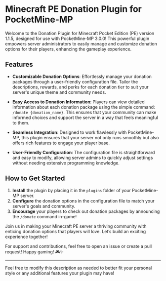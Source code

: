 # Minecraft PE Donation Plugin for PocketMine-MP

Welcome to the Donation Plugin for Minecraft Pocket Edition (PE) version 1.1.5, designed for use with PocketMine-MP 3.0.0! This powerful plugin empowers server administrators to easily manage and customize donation options for their players, enhancing the gameplay experience.

## Features

- **Customizable Donation Options**: Effortlessly manage your donation packages through a user-friendly configuration file. Tailor the descriptions, rewards, and perks for each donation tier to suit your server's unique theme and community needs.
  
- **Easy Access to Donation Information**: Players can view detailed information about each donation package using the simple command: `/donate {donation_name}`. This ensures that your community can make informed choices and support the server in a way that feels meaningful to them.

- **Seamless Integration**: Designed to work flawlessly with PocketMine-MP, this plugin ensures that your server not only runs smoothly but also offers rich features to engage your player base.

- **User-Friendly Configuration**: The configuration file is straightforward and easy to modify, allowing server admins to quickly adjust settings without needing extensive programming knowledge.

## How to Get Started

1. **Install** the plugin by placing it in the `plugins` folder of your PocketMine-MP server.
2. **Configure** the donation options in the configuration file to match your server's goals and community.
3. **Encourage** your players to check out donation packages by announcing the `/donate` command in-game!

Join us in making your Minecraft PE server a thriving community with enticing donation options that players will love. Let’s build an exciting experience together!

For support and contributions, feel free to open an issue or create a pull request! Happy gaming! 🎮✨

---

Feel free to modify this description as needed to better fit your personal style or any additional features your plugin may have!
